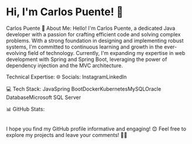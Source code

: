 # Hi, I'm Carlos Puente! 👋

Carlos Puente 👋
About Me:
Hello! I'm Carlos Puente, a dedicated Java developer with a passion for crafting efficient code and solving complex problems. With a strong foundation in designing and implementing robust systems, I'm committed to continuous learning and growth in the ever-evolving field of technology. Currently, I'm expanding my expertise in web development with Spring and Spring Boot, leveraging the power of dependency injection and the MVC architecture.

Technical Expertise:
🌐 Socials:
InstagramLinkedIn

💻 Tech Stack:
JavaSpring BootDockerKubernetesMySQLOracle DatabaseMicrosoft SQL Server

📊 GitHub Stats:
<br/><br/>



<!-- Proudly created with GPRM ( https://gprm.itsvg.in ) -->
I hope you find my GitHub profile informative and engaging! 😊 Feel free to explore my projects and leave your comments! 🚀✨

